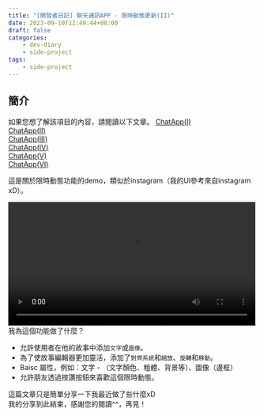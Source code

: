 ```yaml
---
title: "[開發者日記] 聊天通訊APP - 限時動態更新(II)"
date: 2023-09-10T12:49:44+08:00
draft: false
categories:
    - dev-diary
    - side-project
tags: 
    - side-project 
---
```



## 簡介
如果您想了解該項目的內容，請閱讀以下文章。
[ChatApp(I)](/post/chat-app-init/)  
[ChatApp(II)](/post/chat-app-demo/)  
[ChatApp(III)](/post/chat-app-update/)  
[ChatApp(IV)](/post/chat-app-final/)  
[ChatApp(V)](/post/chat-app-voice-chat/)  
[ChatApp(VI)](/post/chat-app-sticker-updated/)  

這是關於限時動態功能的demo，類似於instagram（我的UI參考來自instagram xD）。

<video src="/videos/chat-app/story-update.mp4" controls="controls" width="500"></video>   
我為這個功能做了什麼？  
* 允許使用者在他的故事中添加`文字`或`圖像`。
* 為了使故事編輯器更加靈活，添加了`對齊系統`和`縮放`、`旋轉`和`移動`。
* Baisc 屬性，例如：文字 - （文字顏色、粗體、背景等）、圖像（邊框）
* 允許朋友透過按讚按鈕來喜歡這個限時動態。

這篇文章只是簡單分享一下我最近做了些什麼xD  
我的分享到此結束，感謝您的閱讀^^，再見！

